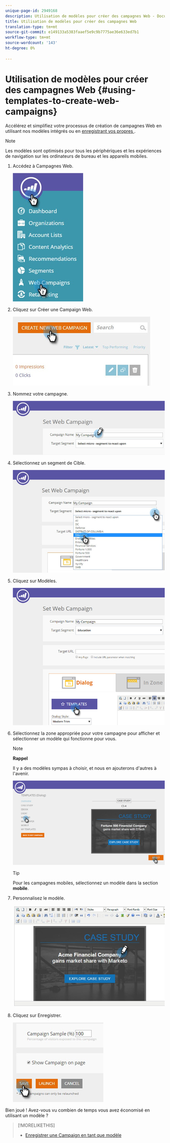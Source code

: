 ```yaml
---
unique-page-id: 2949168
description: Utilisation de modèles pour créer des campagnes Web - Documents marketing - Documentation sur les produits
title: Utilisation de modèles pour créer des campagnes Web
translation-type: tm+mt
source-git-commit: e149133a5383faaef5e9c9b7775ae36e633ed7b1
workflow-type: tm+mt
source-wordcount: '143'
ht-degree: 0%

---
```



# Utilisation de modèles pour créer des campagnes Web {#using-templates-to-create-web-campaigns}

Accélérez et simplifiez votre processus de création de campagnes Web en utilisant nos modèles intégrés ou en [enregistrant vos propres ](save-your-campaign-as-a-template.md).

>[!NOTE]
>
>Les modèles sont optimisés pour tous les périphériques et les expériences de navigation sur les ordinateurs de bureau et les appareils mobiles.

1. Accédez à Campagnes Web.

   ![](assets/web-campaigns-hand.jpg)

1. Cliquez sur Créer une Campaign Web.

   ![](assets/create-new-web-campaign-create-hand.jpg)

1. Nommez votre campagne.

   ![](assets/set-web-campaign-my-campaign-hand.jpg)

1. Sélectionnez un segment de Cible.

   ![](assets/set-web-campaign-education.jpg)

1. Cliquez sur Modèles.

   ![](assets/templates.png)

1. Sélectionnez la zone appropriée pour votre campagne pour afficher et sélectionner un modèle qui fonctionne pour vous.

   >[!NOTE]
   >
   >**Rappel**
   >
   >Il y a des modèles sympas à choisir, et nous en ajouterons d&#39;autres à l&#39;avenir.

   ![](assets/select.png)

   >[!TIP]
   >
   >Pour les campagnes mobiles, sélectionnez un modèle dans la section **mobile**.

1. Personnalisez le modèle.

   ![](assets/customize-template.jpg)

1. Cliquez sur Enregistrer.

   ![](assets/click-save-hand.jpg)

Bien joué ! Avez-vous vu combien de temps vous avez économisé en utilisant un modèle ?

>[!MORELIKETHIS]
>
>* [Enregistrer une Campaign en tant que modèle](save-your-campaign-as-a-template.md)

>



